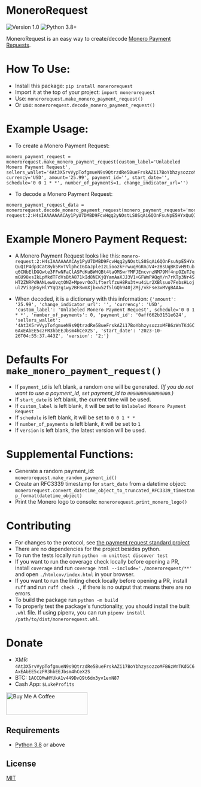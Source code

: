 # MoneroRequest
![Version 1.0](https://img.shields.io/badge/Version-1.0.0-orange.svg)
![Python 3.8+](https://img.shields.io/badge/Python-3.8+-3776ab.svg)

MoneroRequest is an easy way to create/decode [Monero Payment Requests](https://github.com/lukeprofits/Monero_Payment_Request_Standard).


# How To Use:
* Install this package: `pip install monerorequest`
* Import it at the top of your project: `import monerorequest`
* Use: `monerorequest.make_monero_payment_request()`
* Or use: `monerorequest.decode_monero_payment_request()`


# Example Usage:
* To create a Monero Payment Request:
```
monero_payment_request = monerorequest.make_monero_payment_request(custom_label='Unlabeled Monero Payment Request', sellers_wallet='4At3X5rvVypTofgmueN9s9QtrzdRe5BueFrskAZi17BoYbhzysozzoMFB6zWnTKdGC6AxEAbEE5czFR3hbEEJbsm4hCeX2S', currency='USD', amount='25.99', payment_id='', start_date='', schedule='0 0 1 * *', number_of_payments=1, change_indicator_url='')
```

* To decode a Monero Payment Request:
```
monero_payment_request_data = monerorequest.decode_monero_payment_request(monero_payment_request='monero-request:2:H4sIAAAAAAACAy1PyU7DMBD9FcvHqq2yNOstLS0SqAi6QOnFsuNpE5HYxQuQIP4dp3Cat8yb5RvTVlphcI6DaJpleIzLioozkFrwuqRGKmJV4+zBsUqBKDvH9tubq6CNbElDGQwte3FFwNFaClASPdKuBWHQBt4taOMSwrYMFJEncvnzNM79Mf4npOZuTJqmGU98xsIkLpMkdTFdVsBtA871kId8NEKjQYamAaXJJ3V1+GFWmPAQqY/n7rKTp3Nr4SHT2ZNRPd9ANLewUvqtONZ+MpevrOo7LfterlfzuH8Ru3t+u4iLr2XBlsuo7FebsHLojul2Vi3gEGyHlYYqQzg1wy2BF8wmXjbxw52f5lGQh940jZMj/vkFse3xMVgBAAA=')
```

# Example Monero Payment Request:
* A Monero Payment Request looks like this: 
```monero-request:2:H4sIAAAAAAACAy1PyU7DMBD9FcvHqq2yNOstLS0SqAi6QOnFsuNpE5HYxQuQIP4dp3Cat8yb5RvTVlphcI6DaJpleIzLioozkFrwuqRGKmJV4+zBsUqBKDvH9tubq6CNbElDGQwte3FFwNFaClASPdKuBWHQBt4taOMSwrYMFJEncvnzNM79Mf4npOZuTJqmGU98xsIkLpMkdTFdVsBtA871kId8NEKjQYamAaXJJ3V1+GFWmPAQqY/n7rKTp3Nr4SHT2ZNRPd9ANLewUvqtONZ+MpevrOo7LfterlfzuH8Ru3t+u4iLr2XBlsuo7FebsHLojul2Vi3gEGyHlYYqQzg1wy2BF8wmXjbxw52f5lGQh940jZMj/vkFse3xMVgBAAA=```

* When decoded, it is a dictionary with this information: `{'amount': '25.99', 'change_indicator_url': '', 'currency': 'USD', 'custom_label': 'Unlabeled Monero Payment Request', schedule='0 0 1 * *', 'number_of_payments': 0, 'payment_id': '0aff662b3151e624', 'sellers_wallet': '4At3X5rvVypTofgmueN9s9QtrzdRe5BueFrskAZi17BoYbhzysozzoMFB6zWnTKdGC6AxEAbEE5czFR3hbEEJbsm4hCeX2S', 'start_date': '2023-10-26T04:55:37.443Z', 'version': '2;'}`


# Defaults For `make_monero_payment_request()`
* If `payment_id` is left blank, a random one will be generated. *(If you do not want to use a payment_id, set payment_id to `0000000000000000`.)*
* If `start_date` is left blank, the current time will be used.
* If `custom_label` is left blank, it will be set to `Unlabeled Monero Payment Request`
* If `schedule` is left blank, it will be set to `0 0 1 * *`
* If `number_of_payments` is left blank, it will be set to `1`
* If `version` is left blank, the latest version will be used.


# Supplemental Functions: 
* Generate a random payment_id: `monerorequest.make_random_payment_id()`
* Create an RFC3339 timestamp for `start_date` from a datetime object: `monerorequest.convert_datetime_object_to_truncated_RFC3339_timestamp_format(datetime_object)`
* Print the Monero logo to console: `monerorequest.print_monero_logo()`

# Contributing
* For changes to the protocol, see [the payment request standard project](https://github.com/lukeprofits/Monero_Payment_Request_Standard)
* There are no dependencies for the project besides python.
* To run the tests locally run `python -m unittest discover test`
* If you want to run the coverage check locally before opening a PR, install `coverage` and run `coverage html --include='./monerorequest/**'` and open `./htmlcov/index.html` in your browser.
* If you want to run the linting check locally before opening a PR, install `ruff` and run `ruff check .`, if there is no output that means there are no errors.
* To build the package run `python -m build`
* To properly test the package's functionality, you should install the built `.whl` file. If using pipenv, you can run `pipenv install /path/to/dist/monerorequest.whl`.

# Donate
- XMR: `4At3X5rvVypTofgmueN9s9QtrzdRe5BueFrskAZi17BoYbhzysozzoMFB6zWnTKdGC6AxEAbEE5czFR3hbEEJbsm4hCeX2S`
- BTC: `1ACCQMwHYUkA1v449DvQ9t6dm3yv1enN87`
- Cash App: `$LukeProfits`
<a href="https://www.buymeacoffee.com/lukeprofits" target="_blank">
  <img src="https://cdn.buymeacoffee.com/buttons/v2/default-yellow.png" alt="Buy Me A Coffee" style="height: 60px !important;width: 217px !important;">
</a><br>

## Requirements
* [Python 3.8](https://www.python.org/downloads/) or above


## License
[MIT](/LICENSE)
